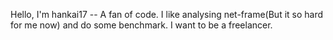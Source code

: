 Hello, I'm hankai17 -- A fan of code. I like analysing net-frame(But it so hard for me now) and do some benchmark. I want to be a freelancer.
